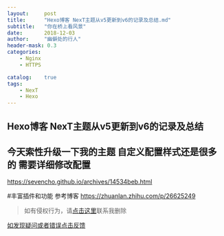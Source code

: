 ```yaml
---
layout:     post
title:      "Hexo博客 NexT主题从v5更新到v6的记录及总结.md"
subtitle:   "你在桥上看风景"
date:       2018-12-03
author:     "幽僻处的行人"
header-mask: 0.3
categories:
    - Nginx 
    - HTTPS  

catalog:    true
tags:
    - NexT
    - Hexo
---
```



 Hexo博客 NexT主题从v5更新到v6的记录及总结
---
## 今天索性升级一下我的主题 自定义配置样式还是很多的 需要详细修改配置
https://sevencho.github.io/archives/14534beb.html


#丰富插件和功能 参考博客
https://zhuanlan.zhihu.com/p/26625249


>如有侵权行为，请[点击这里](https://github.com/libaibuzai/libaibuzai/issues)联系我删除

[如发现疑问或者错误点击反馈](https://github.com/libaibuzai/libaibuzai/issues)